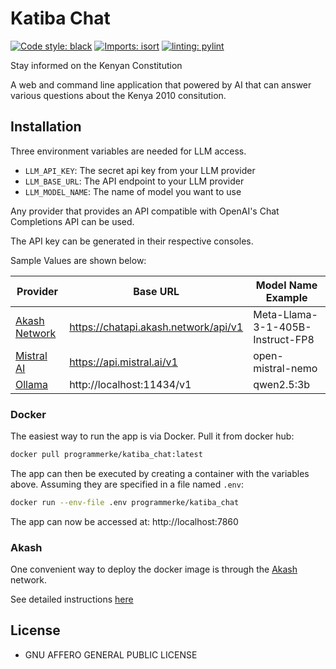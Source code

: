 # Katiba Chat
[![Code style: black](https://img.shields.io/badge/code%20style-black-000000.svg)](https://github.com/psf/black)
[![Imports: isort](https://img.shields.io/badge/%20imports-isort-%231674b1?style=flat&labelColor=ef8336)](https://pycqa.github.io/isort/)
[![linting: pylint](https://img.shields.io/badge/linting-pylint-yellowgreen)](https://github.com/pylint-dev/pylint)

Stay informed on the Kenyan Constitution

A web and command line application that powered by AI that can answer
various questions about the Kenya 2010 consitution.

## Installation

Three environment variables are needed for LLM access.

- `LLM_API_KEY`: The secret api key from your LLM provider
- `LLM_BASE_URL`: The API endpoint to your LLM provider
- `LLM_MODEL_NAME`: The name of model you want to use

Any provider that provides an API compatible with OpenAI's Chat
Completions API can be used.

The API key can be generated in their respective consoles.

Sample Values are shown below:

| Provider               | Base URL                             | Model Name Example               |
|------------------------|--------------------------------------|----------------------------------|
| [Akash Network][akash] | https://chatapi.akash.network/api/v1 | Meta-Llama-3-1-405B-Instruct-FP8 |
| [Mistral AI][mistral]  | https://api.mistral.ai/v1            | open-mistral-nemo                |
| [Ollama][ollama]       | http://localhost:11434/v1            | qwen2.5:3b                       |


[mistral]: https://mistral.ai/
[ollama]: https://ollama.com/blog/openai-compatibility
[akash]: https://chatapi.akash.network/

### Docker

The easiest way to run the app is via Docker. Pull it from docker hub:

```bash
docker pull programmerke/katiba_chat:latest
```

The app can then be executed by creating a container with the
variables above. Assuming they are specified in a file
named `.env`:

```bash
docker run --env-file .env programmerke/katiba_chat
```

The app can now be accessed at: http://localhost:7860

### Akash

One convenient way to deploy the docker image is through the [Akash][akashnet] network.

[akashnet]: https://akash.network

See detailed instructions [here](akash/README.md)

## License

- GNU AFFERO GENERAL PUBLIC LICENSE
